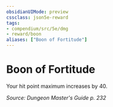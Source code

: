 ```yaml
---
obsidianUIMode: preview
cssclass: json5e-reward
tags:
- compendium/src/5e/dmg
- reward/boon
aliases: ["Boon of Fortitude"]
---
```

# Boon of Fortitude

Your hit point maximum increases by 40.

*Source: Dungeon Master's Guide p. 232*